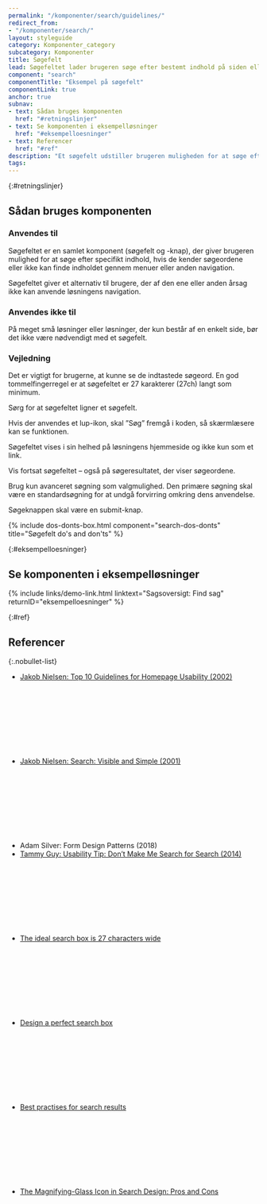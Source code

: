 ```yaml
---
permalink: "/komponenter/search/guidelines/"
redirect_from:
- "/komponenter/search/"
layout: styleguide
category: Komponenter_category
subcategory: Komponenter
title: Søgefelt
lead: Søgefeltet lader brugeren søge efter bestemt indhold på siden eller i løsningen.
component: "search"
componentTitle: "Eksempel på søgefelt"
componentLink: true
anchor: true
subnav:
- text: Sådan bruges komponenten
  href: "#retningslinjer"
- text: Se komponenten i eksempelløsninger
  href: "#eksempelloesninger"
- text: Referencer
  href: "#ref"
description: "Et søgefelt udstiller brugeren muligheden for at søge efter bestemt indhold på siden eller i løsningen."
tags:
---
```


{:#retningslinjer}
## Sådan bruges komponenten

### Anvendes til

Søgefeltet er en samlet komponent (søgefelt og -knap), der giver brugeren mulighed for at søge efter specifikt indhold, hvis de kender søgeordene eller ikke kan finde indholdet gennem menuer eller anden navigation.

Søgefeltet giver et alternativ til brugere, der af den ene eller anden årsag ikke kan anvende løsningens navigation.

### Anvendes ikke til

På meget små løsninger eller løsninger, der kun består af en enkelt side, bør det ikke være nødvendigt med et søgefelt.

### Vejledning

Det er vigtigt for brugerne, at kunne se de indtastede søgeord. En god tommelfingerregel er at søgefeltet er 27 karakterer (27ch) langt som minimum.

Sørg for at søgefeltet ligner et søgefelt.

Hvis der anvendes et lup-ikon, skal ”Søg” fremgå i koden, så skærmlæsere kan se funktionen.

Søgefeltet vises i sin helhed på løsningens hjemmeside og ikke kun som et link.

Vis fortsat søgefeltet – også på søgeresultatet, der viser søgeordene.

Brug kun avanceret søgning som valgmulighed. Den primære søgning skal være en standardsøgning for at undgå forvirring omkring dens anvendelse.

Søgeknappen skal være en submit-knap.

{% include dos-donts-box.html component="search-dos-donts" title="Søgefelt do's and don'ts" %}

{:#eksempelloesninger}
## Se komponenten i eksempelløsninger

{% include links/demo-link.html linktext="Sagsoversigt: Find sag" returnID="eksempelloesninger" %}

{:#ref}
## Referencer

{:.nobullet-list}
- <a href="https://www.nngroup.com/articles/top-ten-guidelines-for-homepage-usability/" class="icon-link">Jakob Nielsen: Top 10 Guidelines for Homepage Usability (2002)<svg class="icon-svg" focusable="false" aria-hidden="true"><use xlink:href="#open-in-new"></use></svg></a>
- <a href="https://www.nngroup.com/articles/search-visible-and-simple/" class="icon-link">Jakob Nielsen: Search: Visible and Simple (2001)<svg class="icon-svg" focusable="false" aria-hidden="true"><use xlink:href="#open-in-new"></use></svg></a>
- Adam Silver: Form Design Patterns (2018)
- <a href="https://uxmag.com/articles/usability-tip-dont-make-me-search-for-search" class="icon-link">Tammy Guy: Usability Tip: Don’t Make Me Search for Search (2014)<svg class="icon-svg" focusable="false" aria-hidden="true"><use xlink:href="#open-in-new"></use></svg></a>
- <a href="https://www.smashingmagazine.com/2009/09/10-useful-usability-findings-and-guidelines/#6-the-ideal-search-box-is-27-characters-wide" class="icon-link">The ideal search box is 27 characters wide<svg class="icon-svg" focusable="false" aria-hidden="true" tabindex="-1"><use xlink:href="#open-in-new"></use></svg></a>
- <a href="https://uxplanet.org/design-a-perfect-search-box-b6baaf9599c" class="icon-link">Design a perfect search box<svg class="icon-svg" focusable="false" aria-hidden="true" tabindex="-1"><use xlink:href="#open-in-new"></use></svg></a>
- <a href="https://uxplanet.org/best-practices-for-search-results-1bbed9d7a311" class="icon-link">Best practises for search results<svg class="icon-svg" focusable="false" aria-hidden="true" tabindex="-1"><use xlink:href="#open-in-new"></use></svg></a>
- <a href="https://www.nngroup.com/articles/magnifying-glass-icon/" class="icon-link">The Magnifying-Glass Icon in Search Design: Pros and Cons<svg class="icon-svg" focusable="false" aria-hidden="true" tabindex="-1"><use xlink:href="#open-in-new"></use></svg></a>

